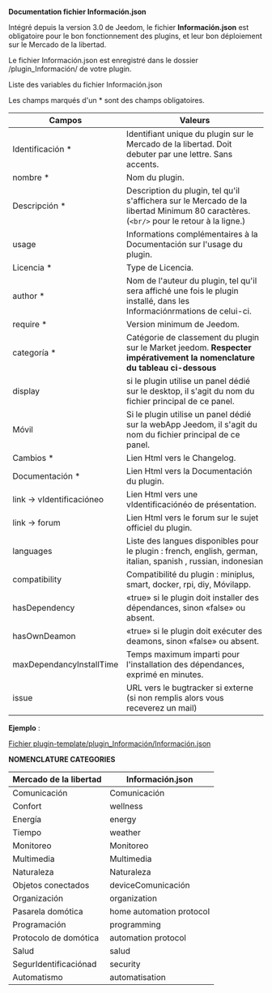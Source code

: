 **Documentation fichier Información.json**

Intégré depuis la version 3.0 de Jeedom, le fichier **Información.json** est obligatoire pour le bon fonctionnement des plugins, et leur bon déploiement sur le Mercado de la libertad.

Le fichier Información.json est enregistré dans le dossier /plugin_Información/ de votre plugin.

Liste des variables du fichier Información.json

Les champs marqués d'un * sont des champs obligatoires.

Campos                   | Valeurs                                                                                                                   |
------------------------ | ------------------------------------------------------------------------------------------------------------------------- |
Identificación *                     | Identifiant unique du plugin sur le Mercado de la libertad. Doit debuter par une lettre. Sans accents.                             |
nombre *                   | Nom du plugin.                                                                                                            |
Descripción *            | Description du plugin, tel qu'il s'affichera sur le Mercado de la libertad Minimum 80 caractères. (`<br/>` pour le retour à la ligne.)                                  |                                                                                     |
usage                    | Informations complémentaires à la Documentación sur l'usage du plugin.                                                    |
Licencia *                | Type de Licencia.                                                                                                          |
author *                 | Nom de l'auteur du plugin, tel qu'il sera affiché une fois le plugin installé, dans les Informaciónrmations de celui-ci.         |
require *                | Version minimum de Jeedom.                                                                                                |
categoría *               | Catégorie de classement du plugin sur le Market jeedom. **Respecter impérativement la nomenclature du tableau ci-dessous** |
display                  | si le plugin utilise un panel dédié sur le desktop, il s'agit du nom du fichier principal de ce panel.                    |
Móvil                   | Si le plugin utilise un panel dédié sur la webApp Jeedom, il s'agit du nom du fichier principal de ce panel.   |
Cambios *              | Lien Html vers le Changelog.                                                                                              |
Documentación *          | Lien Html vers la Documentación du plugin.                                                                                |
link -> vIdentificacióneo               | Lien Html vers une vIdentificaciónéo de présentation.                                                                                 |
link -> forum               | Lien Html vers le forum sur le sujet officiel du plugin.                                                                  |
languages                | Liste des langues disponibles pour le plugin : french, english, german, italian, spanish , russian, indonesian            |
compatibility            | Compatibilité du plugin : miniplus, smart, docker, rpi, diy, Móvilapp.                                                   |
hasDependency            | «true» si le plugin doit installer des dépendances, sinon «false» ou absent.                                              |
hasOwnDeamon             | «true» si le plugin doit exécuter des deamons, sinon «false» ou absent.                                                   |
maxDependancyInstallTime | Temps maximum imparti pour l'installation des dépendances, exprimé en minutes.                                            |
issue                    | URL vers le bugtracker si externe (si non remplis alors vous receverez un mail)

**Ejemplo** :

[Fichier plugin-template/plugin_Información/Información.json](https://github.com/jeedom/plugin-template/blob/master/plugin_Información/Información.json)




**NOMENCLATURE CATEGORIES**

Mercado de la libertad         | Información.json               |
--------------------- | ----------------------- |
Comunicación         | Comunicación           |
Confort               | wellness                |
Energía               | energy                  |
Tiempo                 | weather                 |
Monitoreo            | Monitoreo              |
Multimedia            | Multimedia              |
Naturaleza                | Naturaleza                  |
Objetos conectados      | deviceComunicación     |
Organización          | organization            |
Pasarela domótica  | home automation protocol|
Programación         | programming             |
Protocolo de domótica   | automation protocol     |
Salud                 | salud                  |
SegurIdentificaciónad              | security                |
Automatismo           | automatisation          |


   


  


  


  

    


   




